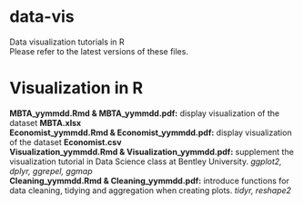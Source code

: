 # data-vis
Data visualization tutorials in R  
Please refer to the latest versions of these files.  
# Visualization in R  
**MBTA_yymmdd.Rmd & MBTA_yymmdd.pdf:** display visualization of the dataset **MBTA.xlsx**  
**Economist_yymmdd.Rmd & Economist_yymmdd.pdf:** display visualization of the dataset **Economist.csv**  
**Visualization_yymmdd.Rmd & Visualization_yymmdd.pdf:** supplement the visualization tutorial in Data Science class at Bentley University. *ggplot2, dplyr, ggrepel, ggmap*  
**Cleaning_yymmdd.Rmd & Cleaning_yymmdd.pdf:** introduce functions for data cleaning, tidying and aggregation when creating plots. *tidyr, reshape2*  

